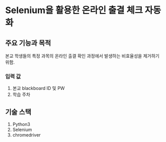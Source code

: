 # Selenium을 활용한 온라인 출결 체크 자동화

## 주요 기능과 목적
본교 학생들의 특정 과목의 온라인 출결 확인 과정에서 발생하는 비효율성을 제거하기 위함.

### 입력 값
1. 본교 blackboard ID 및 PW
2. 학습 주차

## 기술 스택
1. Python3
2. Selenium
3. chromedriver
